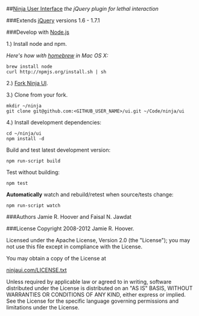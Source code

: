 ##[Ninja User Interface](http://ninjaui.com/)
*the jQuery plugin for lethal interaction*

###Extends [jQuery](http://jquery.com/)
versions 1.6 - 1.7.1

###Develop with [Node.js](http://nodejs.org/)

1.) Install node and npm.

*Here's how with [homebrew](http://mxcl.github.com/homebrew/) in Mac OS X:*

    brew install node
    curl http://npmjs.org/install.sh | sh

2.) [Fork Ninja UI](fork_select).

3.) Clone from your fork.

    mkdir ~/ninja
    git clone git@github.com:<GITHUB_USER_NAME>/ui.git ~/Code/ninja/ui

4.) Install development dependencies:

    cd ~/ninja/ui
    npm install -d

Build and test latest development version:

    npm run-script build
    
Test without building:

    npm test

**Automatically** watch and rebuild/retest when source/tests change:

    npm run-script watch

###Authors
Jamie R. Hoover and Faisal N. Jawdat

###License
Copyright 2008-2012 Jamie R. Hoover.

Licensed under the Apache License, Version 2.0 (the "License");
you may not use this file except in compliance with the License.

You may obtain a copy of the License at

[ninjaui.com/LICENSE.txt](http://ninjaui.com/LICENSE.txt)

Unless required by applicable law or agreed to in writing, software
distributed under the License is distributed on an "AS IS" BASIS,
WITHOUT WARRANTIES OR CONDITIONS OF ANY KIND, either express or implied.
See the License for the specific language governing permissions and
limitations under the License.
